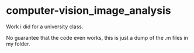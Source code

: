 # computer-vision_image_analysis

Work i did for a university class.

No guarantee that the code even works, this is just a dump of the .m files in my folder.